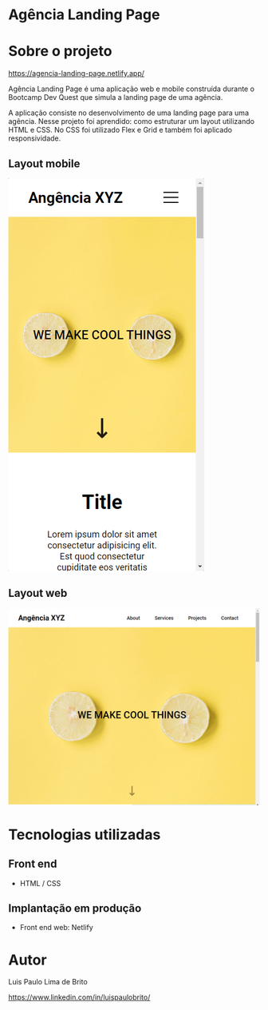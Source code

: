 # Agência Landing Page 

# Sobre o projeto

https://agencia-landing-page.netlify.app/

Agência Landing Page é uma aplicação web e mobile construída durante o Bootcamp Dev Quest que simula a landing page de uma agência.

A aplicação consiste no desenvolvimento de uma landing page para uma agência. Nesse projeto foi aprendido: como estruturar um layout utilizando HTML e CSS. No CSS foi utilizado Flex e Grid e também foi aplicado responsividade.

## Layout mobile
![Mobile 1](https://github.com/luispaulobrito/Curso-Dev-Quest/blob/main/assets/Pixel-3-3-XL-393x786.png)

## Layout web
![Web 1](https://github.com/luispaulobrito/Curso-Dev-Quest/blob/main/assets/Medium-Screen-1024x800.png)

# Tecnologias utilizadas
## Front end
- HTML / CSS 

## Implantação em produção
- Front end web: Netlify

# Autor

Luis Paulo Lima de Brito

https://www.linkedin.com/in/luispaulobrito/
